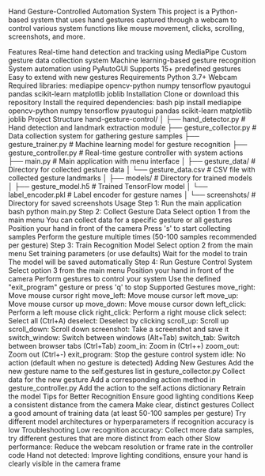 Hand Gesture-Controlled Automation System
This project is a Python-based system that uses hand gestures captured through a webcam to control various system functions like mouse movement, clicks, scrolling, screenshots, and more.

Features
Real-time hand detection and tracking using MediaPipe
Custom gesture data collection system
Machine learning-based gesture recognition
System automation using PyAutoGUI
Supports 15+ predefined gestures
Easy to extend with new gestures
Requirements
Python 3.7+
Webcam
Required libraries:
mediapipe
opencv-python
numpy
tensorflow
pyautogui
pandas
scikit-learn
matplotlib
joblib
Installation
Clone or download this repository
Install the required dependencies:
bash
pip install mediapipe opencv-python numpy tensorflow pyautogui pandas scikit-learn matplotlib joblib
Project Structure
hand-gesture-control/
│
├── hand_detector.py       # Hand detection and landmark extraction module
├── gesture_collector.py   # Data collection system for gathering gesture samples
├── gesture_trainer.py     # Machine learning model for gesture recognition
├── gesture_controller.py  # Real-time gesture controller with system actions
├── main.py                # Main application with menu interface
│
├── gesture_data/          # Directory for collected gesture data
│   └── gesture_data.csv   # CSV file with collected gesture landmarks
│
├── models/                # Directory for trained models
│   ├── gesture_model.h5   # Trained TensorFlow model
│   └── label_encoder.pkl  # Label encoder for gesture names
│
└── screenshots/           # Directory for saved screenshots
Usage
Step 1: Run the main application
bash
python main.py
Step 2: Collect Gesture Data
Select option 1 from the main menu
You can collect data for a specific gesture or all gestures
Position your hand in front of the camera
Press 's' to start collecting samples
Perform the gesture multiple times (50-100 samples recommended per gesture)
Step 3: Train Recognition Model
Select option 2 from the main menu
Set training parameters (or use defaults)
Wait for the model to train
The model will be saved automatically
Step 4: Run Gesture Control System
Select option 3 from the main menu
Position your hand in front of the camera
Perform gestures to control your system
Use the defined "exit_program" gesture or press 'q' to stop
Supported Gestures
move_right: Move mouse cursor right
move_left: Move mouse cursor left
move_up: Move mouse cursor up
move_down: Move mouse cursor down
left_click: Perform a left mouse click
right_click: Perform a right mouse click
select: Select all (Ctrl+A)
deselect: Deselect by clicking
scroll_up: Scroll up
scroll_down: Scroll down
screenshot: Take a screenshot and save it
switch_window: Switch between windows (Alt+Tab)
switch_tab: Switch between browser tabs (Ctrl+Tab)
zoom_in: Zoom in (Ctrl++)
zoom_out: Zoom out (Ctrl+-)
exit_program: Stop the gesture control system
idle: No action (default when no gesture is detected)
Adding New Gestures
Add the new gesture name to the self.gestures list in gesture_collector.py
Collect data for the new gesture
Add a corresponding action method in gesture_controller.py
Add the action to the self.actions dictionary
Retrain the model
Tips for Better Recognition
Ensure good lighting conditions
Keep a consistent distance from the camera
Make clear, distinct gestures
Collect a good amount of training data (at least 50-100 samples per gesture)
Try different model architectures or hyperparameters if recognition accuracy is low
Troubleshooting
Low recognition accuracy: Collect more data samples, try different gestures that are more distinct from each other
Slow performance: Reduce the webcam resolution or frame rate in the controller code
Hand not detected: Improve lighting conditions, ensure your hand is clearly visible in the camera frame
